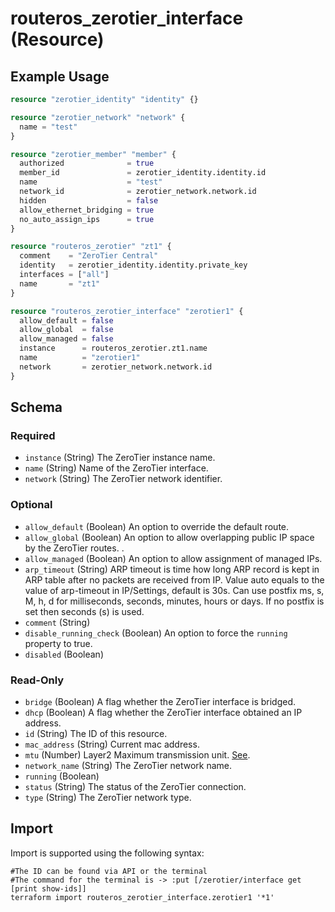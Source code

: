 # routeros_zerotier_interface (Resource)


## Example Usage
```terraform
resource "zerotier_identity" "identity" {}

resource "zerotier_network" "network" {
  name = "test"
}

resource "zerotier_member" "member" {
  authorized              = true
  member_id               = zerotier_identity.identity.id
  name                    = "test"
  network_id              = zerotier_network.network.id
  hidden                  = false
  allow_ethernet_bridging = true
  no_auto_assign_ips      = true
}

resource "routeros_zerotier" "zt1" {
  comment    = "ZeroTier Central"
  identity   = zerotier_identity.identity.private_key
  interfaces = ["all"]
  name       = "zt1"
}

resource "routeros_zerotier_interface" "zerotier1" {
  allow_default = false
  allow_global  = false
  allow_managed = false
  instance      = routeros_zerotier.zt1.name
  name          = "zerotier1"
  network       = zerotier_network.network.id
}
```

<!-- schema generated by tfplugindocs -->
## Schema

### Required

- `instance` (String) The ZeroTier instance name.
- `name` (String) Name of the ZeroTier interface.
- `network` (String) The ZeroTier network identifier.

### Optional

- `allow_default` (Boolean) An option to override the default route.
- `allow_global` (Boolean) An option to allow overlapping public IP space by the ZeroTier routes. .
- `allow_managed` (Boolean) An option to allow assignment of managed IPs.
- `arp_timeout` (String) ARP timeout is time how long ARP record is kept in ARP table after no packets are received from IP. Value auto equals to the value of arp-timeout in IP/Settings, default is 30s. Can use postfix ms, s, M, h, d for milliseconds, seconds, minutes, hours or days. If no postfix is set then seconds (s) is used.
- `comment` (String)
- `disable_running_check` (Boolean) An option to force the `running` property to true.
- `disabled` (Boolean)

### Read-Only

- `bridge` (Boolean) A flag whether the ZeroTier interface is bridged.
- `dhcp` (Boolean) A flag whether the ZeroTier interface obtained an IP address.
- `id` (String) The ID of this resource.
- `mac_address` (String) Current mac address.
- `mtu` (Number) Layer2 Maximum transmission unit. [See](https://wiki.mikrotik.com/wiki/Maximum_Transmission_Unit_on_RouterBoards).
- `network_name` (String) The ZeroTier network name.
- `running` (Boolean)
- `status` (String) The status of the ZeroTier connection.
- `type` (String) The ZeroTier network type.

## Import
Import is supported using the following syntax:
```shell
#The ID can be found via API or the terminal
#The command for the terminal is -> :put [/zerotier/interface get [print show-ids]]
terraform import routeros_zerotier_interface.zerotier1 '*1'
```
